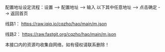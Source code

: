 配置地址设定流程：设置 --> 配置地址 --> 输入 以下其中任意地址 --> 点击确定 --> 返回首页


线路1：	https://raw.iqiq.io/cqzho/hao/main/m.json

线路2：	https://raw.fastgit.org/cqzho/hao/main/m.json



本接口内的资源均收集自网络，如有侵权请联系删除！
